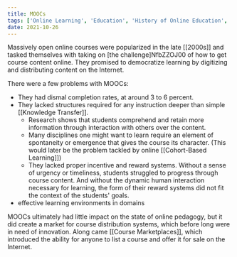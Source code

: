 ```yaml
---
title: MOOCs
tags: ['Online Learning', 'Education', 'History of Online Education', '2000s', '2010s']
date: 2021-10-26
---
```


Massively open online courses were popularized in the late [[2000s]] and tasked themselves with taking on [the challenge]NfbZZOJ00 of how to get course content online. They promised to democratize learning by digitizing and distributing content on the Internet.

There were a few problems with MOOCs:
  - They had dismal completion rates, at around 3 to 6 percent.
  - They lacked structures required for any instruction deeper than simple [[Knowledge Transfer]].
      - Research shows that students comprehend and retain more information through interaction with others over the content.
      - Many disciplines one might want to learn require an element of spontaneity or emergence that gives the course its character. (This would later be the problem tackled by online [[Cohort-Based Learning]])
      - They lacked proper incentive and reward systems. Without a sense of urgency or timeliness, students struggled to progress through course content. And without the dynamic human interaction necessary for learning, the form of their reward systems did not fit the context of the students' goals.
  - effective learning environments in domains

MOOCs ultimately had little impact on the state of online pedagogy, but it did create a market for course distribution systems, which before long were in need of innovation. Along came [[Course Marketplaces]], which introduced the ability for anyone to list a course and offer it for sale on the Internet.